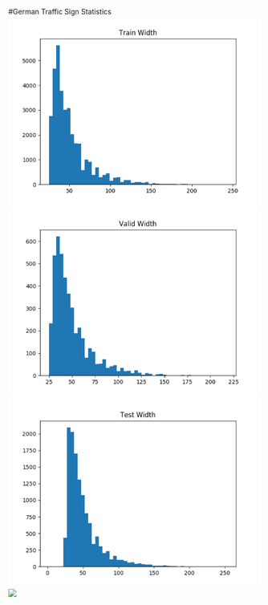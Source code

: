 #German Traffic Sign Statistics
![](traffic-signs-data/Train_width.png)
![](traffic-signs-data/Valid_width.png)
![](traffic-signs-data/Test_width.png)
![](traffic-signs-data/Merged_width+height.png.png)
